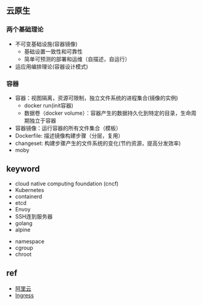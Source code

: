 ## 云原生
### 两个基础理论
+ 不可变基础设施(容器镜像)
    - 基础设置一致性和可靠性
    - 简单可预测的部署和运维（自描述，自运行）
+ 运应用编排理论(容器设计模式)
### 容器
+ 容器：视图隔离，资源可限制，独立文件系统的进程集合(镜像的实例)
    - docker run(init容器)
    - 数据卷（docker volume）：容器产生的数据持久化到特定的目录，生命周期独立于容器
+ 容器镜像：运行容器的所有文件集合（模板）
+ Dockerfile: 描述镜像构建步骤（分层，复用）
+ changeset: 构建步骤产生的文件系统的变化(节约资源，提高分发效率)
+ moby

## keyword

+ cloud native computing foundation (cncf)
+ Kubernetes
+ containerd
+ etcd
+ Envoy
+ SSH连到服务器
+ golang
+ alpine
<!-- 隔离进程 -->
+ namespace
+ cgroup
+ chroot

## ref
+ [阿里云](https://edu.aliyun.com/roadmap/cloudnative)
+ [Ingress](https://www.jianshu.com/p/189fab1845c5)